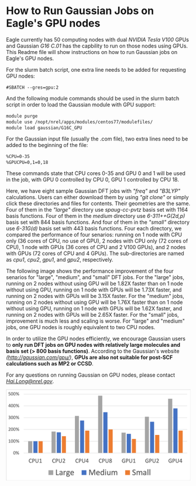 # How to Run Gaussian Jobs on Eagle's GPU nodes

Eagle currently has 50 computing nodes with dual *NVIDIA Tesla V100* GPUs and Gaussian *G16 C.01* has the capbility to run on those nodes using GPUs. This Readme file will show instructions on how to run Gaussian jobs on Eagle's GPU nodes.

For the slurm batch script, one extra line needs to be added for requesting GPU nodes:
```
#SBATCH --gres=gpu:2
```
And the following module commands should be used in the slurm batch script in order to load the Gaussian module with GPU support:
```
module purge
module use /nopt/nrel/apps/modules/centos77/modulefiles/
module load gaussian/G16C_GPU
```
For the Gaussian input file (usually the .com file), two extra lines need to be added to the beginning of the file:
```
%CPU=0-35
%GPUCPU=0,1=0,18
```
These commands state that CPU cores 0-35 and GPU 0 and 1 will be used in the job, with GPU 0 controlled by CPU 0, GPU 1 controlled by CPU 18.

Here, we have eight sample Gaussian DFT jobs with *"freq"* and *"B3LYP"* calculations. Users can either download them by using *"git clone"* or simply click these directories and files for contents. Their geometries are the same. Four of them in the *"large"* directory use *spaug-cc-pvtz* basis set with 1164 basis functions. Four of them in the *medium* directory use *6-311++G(2d,p)* basis set with 844 basis functions. And four of them in the *"small"* directory use *6-31G(d)* basis set with 443 basis functions. Four each directory, we compared the performance of four senarios: running on 1 node with CPU only (36 cores of CPU, no use of GPU), 2 nodes with CPU only (72 cores of CPU), 1 node with GPUs (36 cores of CPU and 2 V100 GPUs), and 2 nodes with GPUs (72 cores of CPU and 4 GPUs). The sub-directories are named as *cpu1*, *cpu2*, *gpu1*, and *gpu2*, respectively.

The following image shows the performance improvement of the four senarios for "large", "medium", and "small" DFT jobs. For the "large" jobs, running on 2 nodes without using GPU will be 1.82X faster than on 1 node without using GPU, running on 1 node with GPUs will be 1.73X faster, and running on 2 nodes with GPUs will be 3.15X faster. For the "medium" jobs, running on 2 nodes without using GPU will be 1.76X faster than on 1 node without using GPU, running on 1 node with GPUs will be 1.62X faster, and running on 2 nodes with GPUs will be 2.65X faster. For the "small" jobs, improvement is much less and scaling is worse. For "large" and "medium" jobs, one GPU nodes is roughly equivalent to two CPU nodes.

In order to utilize the GPU nodes efficiently, we encourage Gaussian users to **only run DFT jobs on GPU nodes with relatively large molecules and basis set (> 800 basis functions)**. According to the Gaussian's website *(http://gaussian.com/gpu/)*, **GPUs are also not suitable for post-SCF calculations such as MP2 or CCSD**.

For any questions on running Gaussian on GPU nodes, please contact *Hai.Long@nrel.gov*.

<p align="center"> 
    <img src="Picture7.png" alt="Performance image">
</p>   



